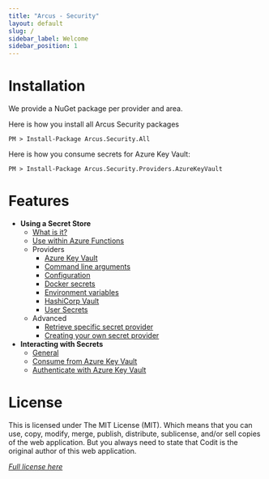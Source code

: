 ```yaml
---
title: "Arcus - Security"
layout: default
slug: /
sidebar_label: Welcome
sidebar_position: 1
---
```


# Installation

We provide a NuGet package per provider and area.

Here is how you install all Arcus Security packages
```shell
PM > Install-Package Arcus.Security.All
```

Here is how you consume secrets for Azure Key Vault:
```shell
PM > Install-Package Arcus.Security.Providers.AzureKeyVault
```

# Features
- **Using a Secret Store**
  - [What is it?](features/secret-store/)
  - [Use within Azure Functions](features/secret-store#using-secret-store-within-azure-functions)
  - Providers
    - [Azure Key Vault](features/secret-store/provider/key-vault)
    - [Command line arguments](features/secret-store/provider/cmd-line)
    - [Configuration](features/secret-store/provider/configuration)
    - [Docker secrets](features/secret-store/provider/docker-secrets)
    - [Environment variables](features/secret-store/provider/environment-variables)
    - [HashiCorp Vault](features/secret-store/provider/hashicorp-vault)
    - [User Secrets](features/secret-store/provider/user-secrets)
  - Advanced
    - [Retrieve specific secret provider](features/secret-store/named-secret-providers)
    - [Creating your own secret provider](features/secret-store/create-new-secret-provider)
- **Interacting with Secrets**
    - [General](features/secrets/general)
    - [Consume from Azure Key Vault](features/secrets/consume-from-key-vault)
    - [Authenticate with Azure Key Vault](features/auth/azure-key-vault)

# License
This is licensed under The MIT License (MIT). Which means that you can use, copy, modify, merge, publish, distribute, sublicense, and/or sell copies of the web application. But you always need to state that Codit is the original author of this web application.

*[Full license here](https://github.com/arcus-azure/arcus.security/blob/master/LICENSE)*
